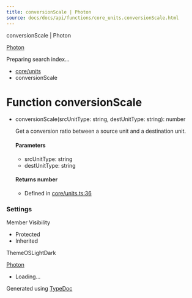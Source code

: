 ```yaml
---
title: conversionScale | Photon
source: docs/docs/api/functions/core_units.conversionScale.html
---
```


conversionScale | Photon

[Photon](../index.html)




Preparing search index...

* [core/units](../modules/core_units.html)
* conversionScale

# Function conversionScale

* conversionScale(srcUnitType: string, destUnitType: string): number

  Get a conversion ratio between a source unit and a destination unit.

  #### Parameters

  + srcUnitType: string
  + destUnitType: string

  #### Returns number

  + Defined in [core/units.ts:36](https://github.com/mwhite454/photon/blob/main/packages/photon/src/core/units.ts#L36)

### Settings

Member Visibility

* Protected
* Inherited

ThemeOSLightDark

[Photon](../index.html)

* Loading...

Generated using [TypeDoc](https://typedoc.org/)
